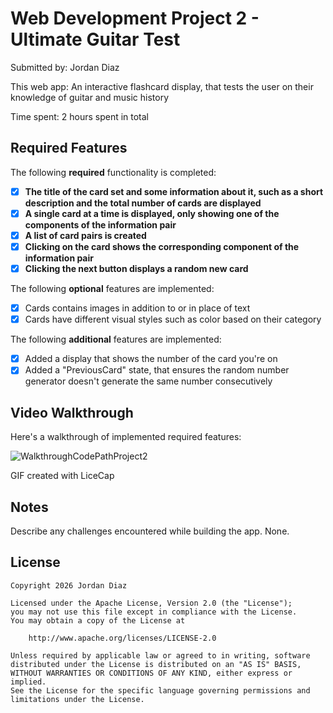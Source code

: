 # Web Development Project 2 - Ultimate Guitar Test

Submitted by: Jordan Diaz

This web app: An interactive flashcard display, that tests the user on their knowledge of guitar and music history

Time spent: 2 hours spent in total

## Required Features

The following **required** functionality is completed:

- [x] **The title of the card set and some information about it, such as a short description and the total number of cards are displayed**
- [x] **A single card at a time is displayed, only showing one of the components of the information pair**
- [x] **A list of card pairs is created**
- [x] **Clicking on the card shows the corresponding component of the information pair**
- [x] **Clicking the next button displays a random new card**

The following **optional** features are implemented:

- [x] Cards contains images in addition to or in place of text
- [x] Cards have different visual styles such as color based on their category

The following **additional** features are implemented:

- [x] Added a display that shows the number of the card you're on
- [x] Added a "PreviousCard" state, that ensures the random number generator doesn't generate the same number consecutively

## Video Walkthrough

Here's a walkthrough of implemented required features:

![WalkthroughCodePathProject2](https://github.com/JrodanDiaz/CodePath-Project2/assets/129818825/9697a4b6-5d19-4dd5-919e-396a6abc9e57)

GIF created with LiceCap

## Notes

Describe any challenges encountered while building the app.
None.

## License

    Copyright 2026 Jordan Diaz

    Licensed under the Apache License, Version 2.0 (the "License");
    you may not use this file except in compliance with the License.
    You may obtain a copy of the License at

        http://www.apache.org/licenses/LICENSE-2.0

    Unless required by applicable law or agreed to in writing, software
    distributed under the License is distributed on an "AS IS" BASIS,
    WITHOUT WARRANTIES OR CONDITIONS OF ANY KIND, either express or implied.
    See the License for the specific language governing permissions and
    limitations under the License.
